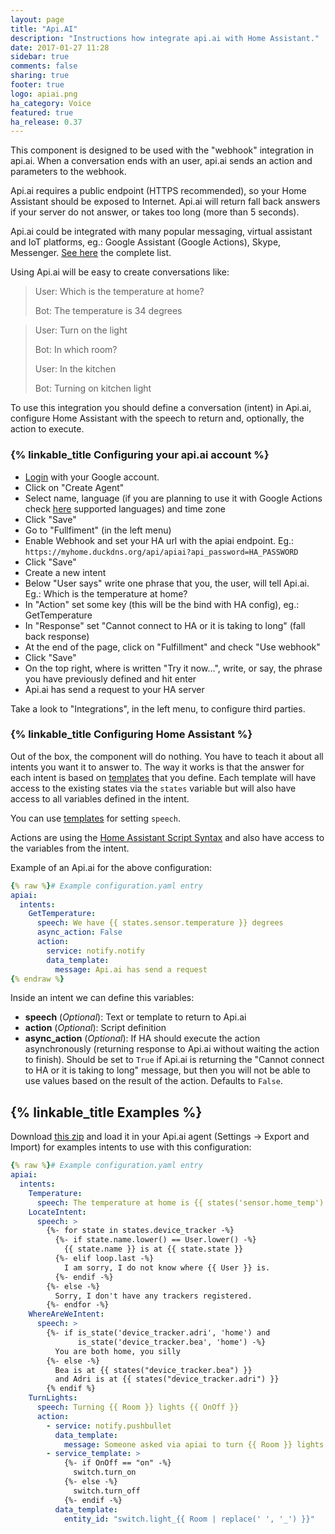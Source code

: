 ```yaml
---
layout: page
title: "Api.AI"
description: "Instructions how integrate api.ai with Home Assistant."
date: 2017-01-27 11:28
sidebar: true
comments: false
sharing: true
footer: true
logo: apiai.png
ha_category: Voice
featured: true
ha_release: 0.37
---
```


This component is designed to be used with the "webhook" integration in api.ai. When a conversation ends with an user, api.ai sends an action and parameters to the webhook.

Api.ai requires a public endpoint (HTTPS recommended), so your Home Assistant should be exposed to Internet. Api.ai will return fall back answers if your server do not answer, or takes too long (more than 5 seconds).

Api.ai could be integrated with many popular messaging, virtual assistant and IoT platforms, eg.: Google Assistant (Google Actions), Skype, Messenger. [See here](https://docs.api.ai/docs/integrations) the complete list.

Using Api.ai will be easy to create conversations like:
 > User: Which is the temperature at home?
 >
 > Bot: The temperature is 34 degrees

 > User: Turn on the light
 >
 > Bot: In which room?
 >
 > User: In the kitchen
 >
 > Bot: Turning on kitchen light

To use this integration you should define a conversation (intent) in Api.ai, configure Home Assistant with the speech to return and, optionally, the action to execute.

### {% linkable_title Configuring your api.ai account %}
- [Login][apiai-web] with your Google account.
- Click on "Create Agent"
- Select name, language (if you are planning to use it with Google Actions check [here](https://support.google.com/assistant/answer/7108196?hl=en) supported languages) and time zone
- Click "Save"
- Go to "Fullfiment" (in the left menu)
- Enable Webhook and set your HA url with the apiai endpoint. Eg.: ``https://myhome.duckdns.org/api/apiai?api_password=HA_PASSWORD``
- Click "Save"
- Create a new intent
- Below "User says" write one phrase that you, the user, will tell Api.ai. Eg.: Which is the temperature at home?
- In "Action" set some key (this will be the bind with HA config), eg.: GetTemperature
- In "Response" set "Cannot connect to HA or it is taking to long" (fall back response)
- At the end of the page, click on "Fulfillment" and check "Use webhook"
- Click "Save"
- On the top right, where is written "Try it now...", write, or say, the phrase you have previously defined and hit enter
- Api.ai has send a request to your HA server

Take a look to "Integrations", in the left menu, to configure third parties.


### {% linkable_title Configuring Home Assistant %}
Out of the box, the component will do nothing. You have to teach it about all intents you want it to answer to. The way it works is that the answer for each intent is based on [templates] that you define. Each template will have access to the existing states via the `states` variable but will also have access to all variables defined in the intent.

You can use [templates] for setting `speech`.

Actions are using the [Home Assistant Script Syntax] and also have access to the variables from the intent.

[Home Assistant Script Syntax]: /getting-started/scripts/

Example of an Api.ai for the above configuration:

```yaml
{% raw %}# Example configuration.yaml entry
apiai:
  intents:
    GetTemperature:
      speech: We have {{ states.sensor.temperature }} degrees
      async_action: False
      action:
        service: notify.notify
        data_template:
          message: Api.ai has send a request
{% endraw %}
```

Inside an intent we can define this variables:
- **speech** (*Optional*): Text or template to return to Api.ai
- **action** (*Optional*): Script definition
- **async_action** (*Optional*): If HA should execute the action asynchronously (returning response to Api.ai without waiting the action to finish). Should be set to `True` if Api.ai is returning the "Cannot connect to HA or it is taking to long" message, but then you will not be able to use values based on the result of the action. Defaults to `False`.


## {% linkable_title Examples %}

Download [this zip](http://filebin.ca/3CjiTMg7LsGV/HomeAssistant_APIAI.zip) and load it in your Api.ai agent (Settings -> Export and Import) for examples intents to use with this configuration:

```yaml
{% raw %}# Example configuration.yaml entry
apiai:
  intents:
    Temperature:
      speech: The temperature at home is {{ states('sensor.home_temp') }} degrees
    LocateIntent:
      speech: >
        {%- for state in states.device_tracker -%}
          {%- if state.name.lower() == User.lower() -%}
            {{ state.name }} is at {{ state.state }}
          {%- elif loop.last -%}
            I am sorry, I do not know where {{ User }} is.
          {%- endif -%}
        {%- else -%}
          Sorry, I don't have any trackers registered.
        {%- endfor -%}
    WhereAreWeIntent:
      speech: >
        {%- if is_state('device_tracker.adri', 'home') and
               is_state('device_tracker.bea', 'home') -%}
          You are both home, you silly
        {%- else -%}
          Bea is at {{ states("device_tracker.bea") }}
          and Adri is at {{ states("device_tracker.adri") }}
        {% endif %}
    TurnLights:
      speech: Turning {{ Room }} lights {{ OnOff }}
      action:
        - service: notify.pushbullet
          data_template:
            message: Someone asked via apiai to turn {{ Room }} lights {{ OnOff }}
        - service_template: >
            {%- if OnOff == "on" -%}
              switch.turn_on
            {%- else -%}
              switch.turn_off
            {%- endif -%}
          data_template:
            entity_id: "switch.light_{{ Room | replace(' ', '_') }}"
```

[apiai-web]: https://api.ai/
[templates]: /topics/templating/
